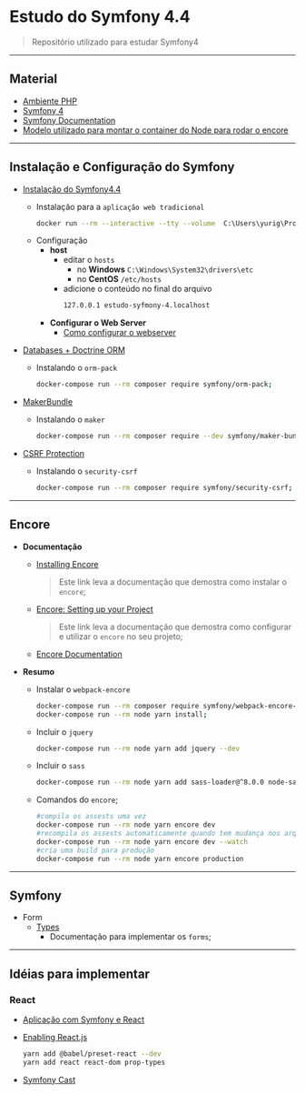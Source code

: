 # Estudo do Symfony 4.4

> Repositório utilizado para estudar Symfony4

---

## Material

- [Ambiente PHP](https://github.com/yurigauermarques/ambiente-php)
- [Symfony 4](https://symfony.com/4)
- [Symfony Documentation](https://symfony.com/doc/4.4/index.html)
- [Modelo utilizado para montar o container do Node para rodar o encore](https://github.com/symfony/webpack-encore/issues/366)

---

## Instalação e Configuração do Symfony

- [Instalação do Symfony4.4](https://symfony.com/doc/4.4/setup.html)

  - Instalação para a `aplicação web tradicional`
    ```bash
    docker run --rm --interactive --tty --volume  C:\Users\yurig\Projetos\estudo-symfony-4\:/app composer create-project symfony/website-skeleton:"^4.4" app;
    ```
  - Configuração
    - **host**
      - editar o `hosts`
        - no **Windows** `C:\Windows\System32\drivers\etc`
        - no **CentOS** `/etc/hosts`
      - adicione o conteúdo no final do arquivo
        ```bash
        127.0.0.1 estudo-syfmony-4.localhost
        ```
    - **Configurar o Web Server**
      - [Como configurar o webserver](https://symfony.com/doc/4.4/setup/web_server_configuration.html#nginx)

- [Databases + Doctrine ORM](https://symfony.com/doc/4.4/doctrine.html)

  - Instalando o `orm-pack`
    ```bash
    docker-compose run --rm composer require symfony/orm-pack;
    ```

- [MakerBundle](https://symfony.com/doc/current/bundles/SymfonyMakerBundle/index.html)

  - Instalando o `maker`
    ```bash
    docker-compose run --rm composer require --dev symfony/maker-bundle;
    ```

- [CSRF Protection](https://symfony.com/doc/4.4/security/csrf.html)

  - Instalando o `security-csrf`
    ```bash
    docker-compose run --rm composer require symfony/security-csrf;
    ```

---

## Encore

- **Documentação**

  - [Installing Encore](https://symfony.com/doc/4.4/frontend/encore/installation.html)

    > Este link leva a documentação que demostra como instalar o `encore`;

  - [Encore: Setting up your Project](https://symfony.com/doc/4.4/frontend/encore/simple-example.html)

    > Este link leva a documentação que demostra como configurar e utilizar o `encore` no seu projeto;

  - [Encore Documentation](https://symfony.com/doc/4.4/frontend.html#encore-toc)

- **Resumo**

  - Instalar o `webpack-encore`
    ```bash
    docker-compose run --rm composer require symfony/webpack-encore-bundle;
    docker-compose run --rm node yarn install;
    ```
  - Incluir o `jquery`
    ```bash
    docker-compose run --rm node yarn add jquery --dev
    ```
  - Incluir o `sass`
    ```bash
    docker-compose run --rm node yarn add sass-loader@^8.0.0 node-sass --dev
    ```
  - Comandos do `encore`;

    ```bash
    #compila os assests uma vez
    docker-compose run --rm node yarn encore dev
    #recompila os assests automaticamente quando tem mudança nos arquivos
    docker-compose run --rm node yarn encore dev --watch
    #cria uma build para produção
    docker-compose run --rm node yarn encore production
    ```

---

## Symfony

- Form
  - [Types](https://symfony.com/doc/4.4/reference/forms/types.html)
    - Documentação para implementar os `forms`;

---

## Idéias para implementar

### React

- [Aplicação com Symfony e React](https://auth0.com/blog/developing-modern-apps-with-symfony-and-react/)

- [Enabling React.js](https://symfony.com/doc/current/frontend/encore/reactjs.html)
  ```bash
  yarn add @babel/preset-react --dev
  yarn add react react-dom prop-types
  ```
- [Symfony Cast](https://symfonycasts.com/screencast/symfony3/reactjs-api)
